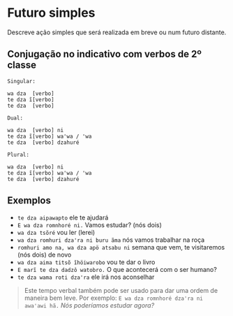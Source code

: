 # Futuro simples

Descreve ação simples que será realizada em breve ou num futuro distante.

## Conjugação no indicativo com verbos de 2º classe

```text
Singular:

wa dza  [verbo]
te dza ĩ[verbo]
te dza  [verbo]

Dual:

wa dza  [verbo] ni 
te dza ĩ[verbo] waꞌwa / ꞌwa
te dza  [verbo] dzahuré

Plural:

wa dza  [verbo] ni 
te dza ĩ[verbo] waꞌwa / ꞌwa
te dza  [verbo] dzahuré
```

## Exemplos

- `te dza aipawapto` ele te ajudará
- `E wa dza romnhoré ni.` Vamos estudar? (nós dois)
- `wa dza tsõré` vou ler (lerei)
- `wa dza romhuri dzaꞌra ni buru ãma` nós vamos trabalhar na roça
- `romhuri amo na, wa dza apö atsabu ni` semana que vem, te visitaremos (nós dois) de novo
- `wa dza aima titsõ ĩhöiwarobo` vou te dar o livro
- `E marĩ te dza dadzô watobro.` O que acontecerá com o ser humano?
- `te dza wama roti dzaꞌra` ele irá nos aconselhar

> Este tempo verbal também pode ser usado para dar uma ordem de maneira bem leve. Por exemplo: `E wa dza romnhoré dzaꞌra ni awaꞌawi hã.` *Nós poderíamos estudar agora?*
